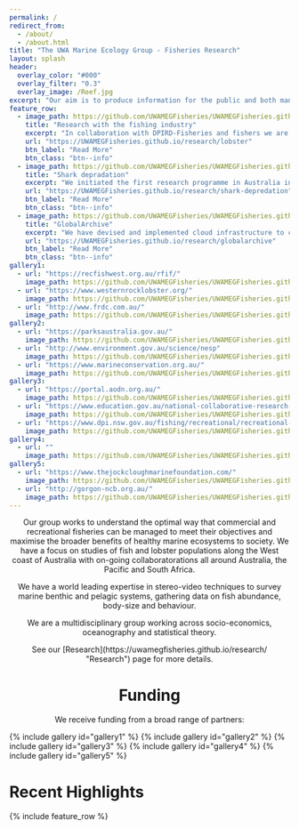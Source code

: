 ```yaml
---
permalink: /
redirect_from:
  - /about/
  - /about.html
title: "The UWA Marine Ecology Group - Fisheries Research"
layout: splash
header:
  overlay_color: "#000"
  overlay_filter: "0.3"
  overlay_image: /Reef.jpg
excerpt: "Our aim is to produce information for the public and both managers and decision makers to understand how marine ecosystems can be managed for the benefit of all."
feature_row:
  - image_path: https://github.com/UWAMEGFisheries/UWAMEGFisheries.github.io/blob/master/images/RHLobster.png?raw=true
    title: "Research with the fishing industry"
    excerpt: "In collaboration with DPIRD-Fisheries and fishers we are investigating low-catch rates within nursery areas at the centre of the fishery"
    url: "https://UWAMEGFisheries.github.io/research/lobster"
    btn_label: "Read More"
    btn_class: "btn--info"
  - image_path: https://github.com/UWAMEGFisheries/UWAMEGFisheries.github.io/blob/master/images/RHInterview.png?raw=true
    title: "Shark depradation"
    excerpt: "We initiated the first research programme in Australia into shark depredation in a recreational fishery"
    url: "https://UWAMEGFisheries.github.io/research/shark-depredation"
    btn_label: "Read More"
    btn_class: "btn--info"
  - image_path: https://github.com/UWAMEGFisheries/UWAMEGFisheries.github.io/blob/master/images/RHGlobalarchive.png?raw=true
    title: "GlobalArchive"
    excerpt: "We have devised and implemented cloud infrastructure to collate and synthesise global marine ecological data"
    url: "https://UWAMEGFisheries.github.io/research/globalarchive"
    btn_label: "Read More"
    btn_class: "btn--info"
gallery1:
  - url: "https://recfishwest.org.au/rfif/"
    image_path: https://github.com/UWAMEGFisheries/UWAMEGFisheries.github.io/blob/master/images/logos/logo_RFIF1.png?raw=true
  - url: "https://www.westernrocklobster.org/"
    image_path: https://github.com/UWAMEGFisheries/UWAMEGFisheries.github.io/blob/master/images/logos/logo_WRLC1.png?raw=true
  - url: "http://www.frdc.com.au/"
    image_path: https://github.com/UWAMEGFisheries/UWAMEGFisheries.github.io/blob/master/images/logos/logo_FRDC1.png?raw=true
gallery2:
  - url: "https://parksaustralia.gov.au/"
    image_path: https://github.com/UWAMEGFisheries/UWAMEGFisheries.github.io/blob/master/images/logos/logo_PA1.png?raw=true
  - url: "http://www.environment.gov.au/science/nesp"
    image_path: https://github.com/UWAMEGFisheries/UWAMEGFisheries.github.io/blob/master/images/logos/logo_NESP1.png?raw=true
  - url: "https://www.marineconservation.org.au/"
    image_path: https://github.com/UWAMEGFisheries/UWAMEGFisheries.github.io/blob/master/images/logos/logo_AMCS1.png?raw=true
gallery3:
  - url: "https://portal.aodn.org.au/"
    image_path: https://github.com/UWAMEGFisheries/UWAMEGFisheries.github.io/blob/master/images/logos/logo_AODN2.png?raw=true
  - url: "https://www.education.gov.au/national-collaborative-research-infrastructure-strategy-ncris"
    image_path: https://github.com/UWAMEGFisheries/UWAMEGFisheries.github.io/blob/master/images/logos/logo_NCRIS2.png?raw=true
  - url: "https://www.dpi.nsw.gov.au/fishing/recreational/recreational-fishing-fee/licence-fees-at-work"
    image_path: https://github.com/UWAMEGFisheries/UWAMEGFisheries.github.io/blob/master/images/logos/logo_RFT2.png?raw=true
gallery4:
  - url: ""
    image_path: https://github.com/UWAMEGFisheries/UWAMEGFisheries.github.io/blob/master/images/logos/logo_Nectar-RDS-ANDS1.png?raw=true
gallery5:
  - url: "https://www.thejockcloughmarinefoundation.com/"
    image_path: https://github.com/UWAMEGFisheries/UWAMEGFisheries.github.io/blob/master/images/logos/logo_JCMF.PNG?raw=true
  - url: "http://gorgon-ncb.org.au/"
    image_path: https://github.com/UWAMEGFisheries/UWAMEGFisheries.github.io/blob/master/images/logos/logo_GBINCBF.png?raw=true
---
```


<p><center>Our group works to understand the optimal way that commercial and recreational fisheries can be managed to meet their objectives and maximise the broader benefits of healthy marine ecosystems to society. We have a focus on studies of fish and lobster populations along the West coast of Australia with on-going collaboratorations all around Australia, the Pacific and South Africa.</center></p> 

<p><center>We have a world leading expertise in stereo-video techniques to survey marine benthic and pelagic systems, gathering data on fish abundance, body-size and behaviour.</center></p> 

<p><center>We are a multidisciplinary group working across socio-economics, oceanography and statistical theory.</center></p>

<p><center>See our [Research](https://uwamegfisheries.github.io/research/ "Research") page for more details.</center></p>


<p><center><h1 class="aboutPhil">Funding</h1></center></p>
<p><center>We receive funding from a broad range of partners:</center></p>

{% include gallery id="gallery1" %}
{% include gallery id="gallery2" %}
{% include gallery id="gallery3" %}
{% include gallery id="gallery4" %}
{% include gallery id="gallery5" %}


<h1 class="aboutPhil">Recent Highlights</h1>
{% include feature_row %}

